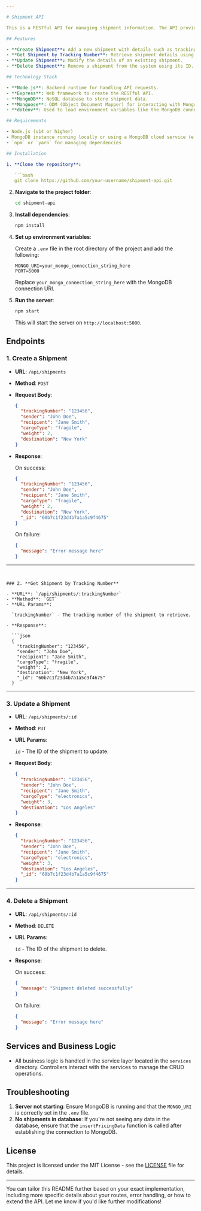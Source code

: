 ```yaml
---

# Shipment API

This is a RESTful API for managing shipment information. The API provides functionality to create, retrieve, update, and delete shipments. It interacts with a MongoDB database for storing shipment data.

## Features

- **Create Shipment**: Add a new shipment with details such as tracking number, sender, recipient, cargo type, etc.
- **Get Shipment by Tracking Number**: Retrieve shipment details using the tracking number.
- **Update Shipment**: Modify the details of an existing shipment.
- **Delete Shipment**: Remove a shipment from the system using its ID.

## Technology Stack

- **Node.js**: Backend runtime for handling API requests.
- **Express**: Web framework to create the RESTful API.
- **MongoDB**: NoSQL database to store shipment data.
- **Mongoose**: ODM (Object Document Mapper) for interacting with MongoDB.
- **dotenv**: Used to load environment variables like the MongoDB connection string.

## Requirements

- Node.js (v14 or higher)
- MongoDB instance running locally or using a MongoDB cloud service (e.g., MongoDB Atlas)
- `npm` or `yarn` for managing dependencies

## Installation

1. **Clone the repository**:

   ```bash
   git clone https://github.com/your-username/shipment-api.git
   ```

2. **Navigate to the project folder**:

   ```bash
   cd shipment-api
   ```

3. **Install dependencies**:

   ```bash
   npm install
   ```

4. **Set up environment variables**:

   Create a `.env` file in the root directory of the project and add the following:

   ```env
   MONGO_URI=your_mongo_connection_string_here
   PORT=5000
   ```

   Replace `your_mongo_connection_string_here` with the MongoDB connection URI.

5. **Run the server**:

   ```bash
   npm start
   ```

   This will start the server on `http://localhost:5000`.

## Endpoints

### 1. **Create a Shipment**

- **URL**: `/api/shipments`
- **Method**: `POST`
- **Request Body**:

  ```json
  {
    "trackingNumber": "123456",
    "sender": "John Doe",
    "recipient": "Jane Smith",
    "cargoType": "fragile",
    "weight": 2,
    "destination": "New York"
  }
  ```

- **Response**:
  
  On success:

  ```json
  {
    "trackingNumber": "123456",
    "sender": "John Doe",
    "recipient": "Jane Smith",
    "cargoType": "fragile",
    "weight": 2,
    "destination": "New York",
    "_id": "60b7c1f23d4b7a1a5c9f4675"
  }
  ```

  On failure:

  ```json
  {
    "message": "Error message here"
  }
  ```

---
```


### 2. **Get Shipment by Tracking Number**

- **URL**: `/api/shipments/:trackingNumber`
- **Method**: `GET`
- **URL Params**: 

  `trackingNumber` - The tracking number of the shipment to retrieve.

- **Response**:

  ```json
  {
    "trackingNumber": "123456",
    "sender": "John Doe",
    "recipient": "Jane Smith",
    "cargoType": "fragile",
    "weight": 2,
    "destination": "New York",
    "_id": "60b7c1f23d4b7a1a5c9f4675"
  }
  ```

---

### 3. **Update a Shipment**

- **URL**: `/api/shipments/:id`
- **Method**: `PUT`
- **URL Params**:

  `id` - The ID of the shipment to update.

- **Request Body**:

  ```json
  {
    "trackingNumber": "123456",
    "sender": "John Doe",
    "recipient": "Jane Smith",
    "cargoType": "electronics",
    "weight": 3,
    "destination": "Los Angeles"
  }
  ```

- **Response**:

  ```json
  {
    "trackingNumber": "123456",
    "sender": "John Doe",
    "recipient": "Jane Smith",
    "cargoType": "electronics",
    "weight": 3,
    "destination": "Los Angeles",
    "_id": "60b7c1f23d4b7a1a5c9f4675"
  }
  ```

---

### 4. **Delete a Shipment**

- **URL**: `/api/shipments/:id`
- **Method**: `DELETE`
- **URL Params**:

  `id` - The ID of the shipment to delete.

- **Response**:

  On success:

  ```json
  {
    "message": "Shipment deleted successfully"
  }
  ```

  On failure:

  ```json
  {
    "message": "Error message here"
  }
  ```

## Services and Business Logic

- All business logic is handled in the service layer located in the `services` directory. Controllers interact with the services to manage the CRUD operations.

## Troubleshooting

1. **Server not starting**: Ensure MongoDB is running and that the `MONGO_URI` is correctly set in the `.env` file.
2. **No shipments in database**: If you're not seeing any data in the database, ensure that the `insertPricingData` function is called after establishing the connection to MongoDB.

## License

This project is licensed under the MIT License - see the [LICENSE](LICENSE) file for details.

---

You can tailor this README further based on your exact implementation, including more specific details about your routes, error handling, or how to extend the API. Let me know if you'd like further modifications!